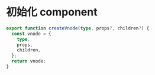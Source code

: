 # 初始化 component

```ts
export function createVnode(type, props?, children?) {
  const vnode = {
    type,
    props,
    children,
  };
  return vnode;
}
```